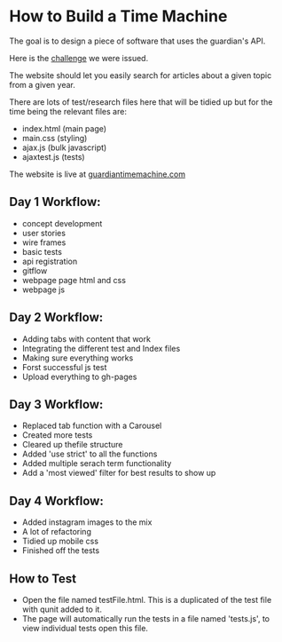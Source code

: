 # How to Build a Time Machine

The goal is to design a piece of software that uses the guardian's API. 

Here is the [challenge](https://github.com/foundersandcoders/fac5/blob/master/week2/assignment.md) we were issued.

The website should let you easily search for articles about a given topic from a given year.

There are lots of test/research files here that will be tidied up but for the time being the relevant files are:
+ index.html (main page)
+ main.css (styling)
+ ajax.js (bulk javascript)
+ ajaxtest.js (tests)

The website is live at [guardiantimemachine.com](http://jmnr.github.io/api/)

## Day 1 Workflow:

+ concept development
+ user stories
+ wire frames
+ basic tests
+ api registration
+ gitflow
+ webpage page html and css
+ webpage js

## Day 2 Workflow:

+ Adding tabs with content that work
+ Integrating the different test and Index files
+ Making sure everything works
+ Forst successful js test
+ Upload everything to gh-pages

## Day 3 Workflow:

+ Replaced tab function with a Carousel
+ Created more tests
+ Cleared up thefile structure
+ Added 'use strict' to all the functions
+ Added multiple serach term functionality
+ Add a 'most viewed' filter for best results to show up

## Day 4 Workflow:

+ Added instagram images to the mix
+ A lot of refactoring
+ Tidied up mobile css
+ Finished off the tests

## How to Test

+ Open the file named testFile.html. This is a duplicated of the test file with qunit added to it.
+ The page will automatically run the tests in a file named 'tests.js', to view individual tests open this file.  



